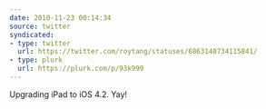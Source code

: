 ```yaml
---
date: 2010-11-23 00:14:34
source: twitter
syndicated:
- type: twitter
  url: https://twitter.com/roytang/statuses/6863140734115841/
- type: plurk
  url: https://plurk.com/p/93k999
---
```


Upgrading iPad to iOS 4.2. Yay!